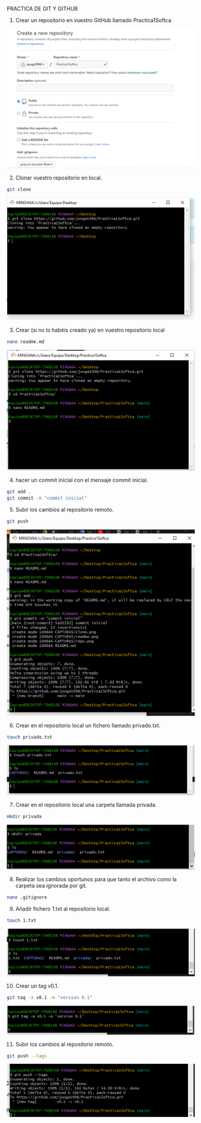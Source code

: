 PRACTICA DE GIT Y GITHUB

1) Crear un repositorio en vuestro GitHub llamado Practica1Softca 

![repositorio](/CAPTURAS/repo.png)

2) Clonar vuestro repositorio en local.

```sh
git clone
```

![clonar](/CAPTURAS/clone.png)

3) Crear (si no lo habéis creado ya) en vuestro repositorio local

```sh
nano readme.md
```

![readme](/CAPTURAS/readme.png)

4. hacer un commit inicial con el mensaje commit inicial.

```sh
git add .
git commit -m "commit inicial"
```
5. Subir los cambios al repositorio remoto.

```sh
git push
```
![push](/CAPTURAS/commit.png)

6. Crear en el repositorio local un fichero llamado privado.txt.

```sh
touch privado.txt
```
![ignore](/CAPTURAS/ignor_fic.png)

7. Crear en el repositorio local una carpeta llamada privada.

```sh
mkdir privada
```
![ignore](/CAPTURAS/ignor_dir.png)

8. Realizar los cambios oportunos para que tanto el archivo como
la carpeta sea ignorada por git.


```sh
nano .gitignore
```
9. Añadir fichero 1.txt al repositorio local.

```sh
touch 1.txt
```

![ignore](/CAPTURAS/fiche_1.png)

10. Crear un tag v0.1.

```sh
git tag -a v0.1 -m "version 0.1"
```
![ignore](/CAPTURAS/tag0.1.png)

11. Subir los cambios al repositorio remoto.

```sh
git push --tags
```
![ignore](/CAPTURAS/subir_tag.png)



